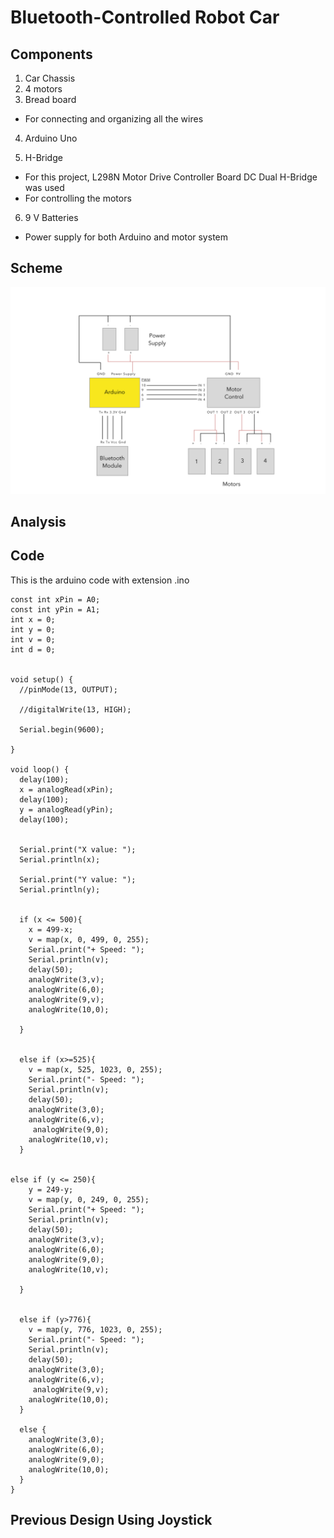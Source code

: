 # Bluetooth-Controlled Robot Car

## Components
1. Car Chassis
2. 4 motors
3. Bread board

  * For connecting and organizing all the wires
4. Arduino Uno

5. H-Bridge
  * For this project, L298N Motor Drive Controller Board DC Dual
H-Bridge was used
  * For controlling the motors
6. 9 V Batteries

 * Power supply for both Arduino and motor system

## Scheme
![optional caption text](scheme/bluetooth.jpg)

## Analysis

## Code
This is the arduino code with extension .ino
```
const int xPin = A0;
const int yPin = A1;
int x = 0;
int y = 0;
int v = 0;
int d = 0;


void setup() {
  //pinMode(13, OUTPUT);

  //digitalWrite(13, HIGH);

  Serial.begin(9600);

}

void loop() {
  delay(100);
  x = analogRead(xPin);
  delay(100);
  y = analogRead(yPin);
  delay(100);


  Serial.print("X value: ");
  Serial.println(x);

  Serial.print("Y value: ");
  Serial.println(y);


  if (x <= 500){
    x = 499-x;
    v = map(x, 0, 499, 0, 255);
    Serial.print("+ Speed: ");
    Serial.println(v);
    delay(50);
    analogWrite(3,v);
    analogWrite(6,0);
    analogWrite(9,v);
    analogWrite(10,0);

  }


  else if (x>=525){
    v = map(x, 525, 1023, 0, 255);
    Serial.print("- Speed: ");
    Serial.println(v);
    delay(50);
    analogWrite(3,0);
    analogWrite(6,v);
     analogWrite(9,0);
    analogWrite(10,v);
  }


else if (y <= 250){
    y = 249-y;
    v = map(y, 0, 249, 0, 255);
    Serial.print("+ Speed: ");
    Serial.println(v);
    delay(50);
    analogWrite(3,v);
    analogWrite(6,0);
    analogWrite(9,0);
    analogWrite(10,v);

  }


  else if (y>776){
    v = map(y, 776, 1023, 0, 255);
    Serial.print("- Speed: ");
    Serial.println(v);
    delay(50);
    analogWrite(3,0);
    analogWrite(6,v);
     analogWrite(9,v);
    analogWrite(10,0);
  }

  else {
    analogWrite(3,0);
    analogWrite(6,0);      
    analogWrite(9,0);
    analogWrite(10,0);       
  }
}
```

## Previous Design Using Joystick
